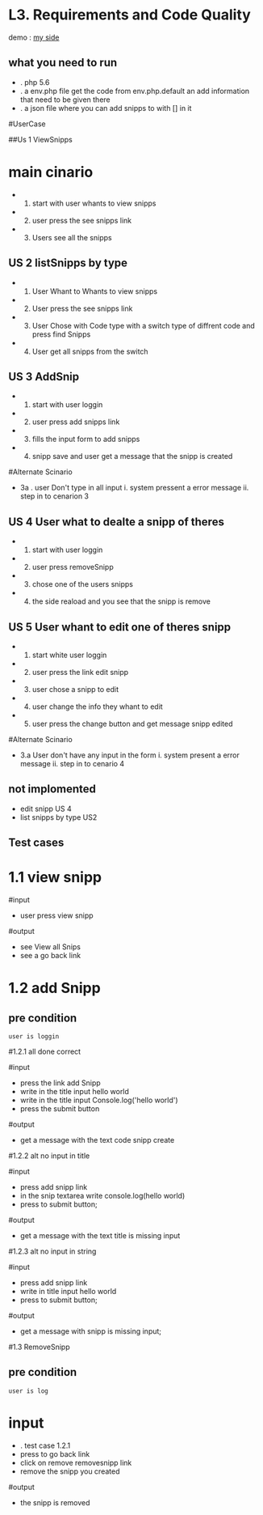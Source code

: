 # L3. Requirements and Code Quality

demo : [my side](http://ah224cy.000webhostapp.com/)

## what you need to run

* . php 5.6
* . a env.php file get the code from env.php.default an add information that need to be given there
* . a json file where you can add snipps to with [] in it

#UserCase

##Us 1 ViewSnipps

# main cinario

* 1. start with user whants to view snipps 
* 2. user press the see snipps link
* 3. Users see all the snipps

## US 2 listSnipps by type 

* 1. User Whant to Whants to view snipps
* 2. User press the see snipps link
* 3. User Chose with Code type with a switch type of diffrent code and press find Snipps
* 4. User get all snipps from the switch 
## US 3 AddSnip

* 1. start with user loggin
* 2. user press add snipps link
* 3. fills the input form to add snipps
* 4. snipp save and user get a message that the snipp is created 

#Alternate Scinario

* 3a . user Don't type in all input
        i. system pressent a error message
        ii. step in to cenarion 3
    

## US 4 User what to dealte a snipp of theres

* 1. start with user loggin
* 2. user press removeSnipp
* 3. chose one of the users snipps 
* 4. the side reaload and you see that the snipp is remove

## US 5 User whant to edit one of theres snipp

* 1. start white user loggin
* 2. user press the link edit snipp 
* 3. user chose a snipp to edit
* 4. user change the info they whant to edit
* 5. user press the change button and get message snipp edited

#Alternate Scinario

* 3.a User don't have any input in the form
    i. system present a error message
    ii. step in to cenario 4

## not implomented

* edit snipp US 4
* list snipps by type US2


## Test cases

# 1.1 view snipp

#input 

* user press view snipp 

#output

* see View all Snips
* see a go back link

# 1.2 add Snipp 

## pre condition 
    
    user is loggin

#1.2.1 all done correct

#input

* press the link add Snipp
* write in the title input hello world
* write in the title input Console.log('hello world')
* press the submit button

#output

* get a message with the text code snipp create


#1.2.2 alt no input in title

#input

* press add snipp link
* in the snip textarea write console.log(hello world)
* press to submit button;

#output

* get a message with the text title is missing input


#1.2.3 alt no input in string

#input 

* press add snipp link
* write in title input hello world
* press to submit button;

#output 

* get a message with snipp is missing input;

#1.3 RemoveSnipp 

## pre condition 
    
    user is log

# input 
* . test case 1.2.1 
* press to go back link 
* click on remove removesnipp link
* remove the snipp you created

#output

* the snipp is removed
